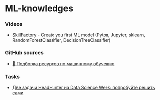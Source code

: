 # ML-knowledges

### Videos

* [SkillFactory](https://www.youtube.com/watch?v=T0Myf8B0Dj8) - Create you first ML model (Pyton, Jupyter, sklearn, RandomForestClassifier, DecisionTreeClassifier)

### GitHub sources

* [📝 Подборка ресурсов по машинному обучению](https://github.com/demidovakatya/vvedenie-mashinnoe-obuchenie)

### Tasks

* [Две задачи HeadHunter на Data Science Week: попробуйте решить сами](https://habrahabr.ru/company/hh/blog/268319/)

